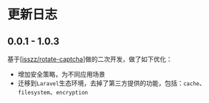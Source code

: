 # 更新日志

## 0.0.1 - 1.0.3

基于[[isszz/rotate-captcha](https://github.com/ahsankhatri/wordpress-auth-driver-laravel/tree/master)]做的二次开发，做了如下优化：

- 增加安全策略，为不同应用场景
- 迁移到`Laravel`生态环境，去掉了第三方提供的功能，包括：`cache`、`filesystem`、`encryption`
